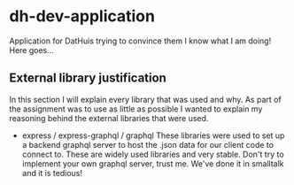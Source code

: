 # dh-dev-application
Application for DatHuis trying to convince them I know what I am doing! Here goes...

## External library justification
In this section I will explain every library that was used and why. As part of the assignment was to use as little as possible I wanted to explain my reasoning behind the external libraries that were used.

- express / express-graphql / graphql
These libraries were used to set up a backend graphql server to host the .json data for our client code to connect to. These are widely used libraries and very stable. Don't try to implement your own graphql server, trust me. We've done it in smalltalk and it is tedious!
